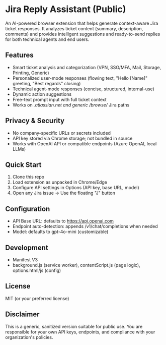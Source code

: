 # Jira Reply Assistant (Public)

An AI-powered browser extension that helps generate context-aware Jira ticket responses. It analyzes ticket content (summary, description, comments) and provides intelligent suggestions and ready-to-send replies for both technical agents and end users.

## Features
- Smart ticket analysis and categorization (VPN, SSO/MFA, Mail, Storage, Printing, Generic)
- Personalized user-mode responses (flowing text, "Hello [Name]" greeting, "Best regards" closing)
- Technical agent-mode responses (concise, structured, internal-use)
- Dynamic action suggestions
- Free-text prompt input with full ticket context
- Works on *.atlassian.net and generic /browse/* Jira paths

## Privacy & Security
- No company-specific URLs or secrets included
- API key stored via Chrome storage; not bundled in source
- Works with OpenAI API or compatible endpoints (Azure OpenAI, local LLMs)

## Quick Start
1. Clone this repo
2. Load extension as unpacked in Chrome/Edge
3. Configure API settings in Options (API key, base URL, model)
4. Open any Jira issue → Use the floating "J" button

## Configuration
- API Base URL: defaults to https://api.openai.com
- Endpoint auto-detection: appends /v1/chat/completions when needed
- Model: defaults to gpt-4o-mini (customizable)

## Development
- Manifest V3
- background.js (service worker), contentScript.js (page logic), options.html/js (config)

## License
MIT (or your preferred license)

## Disclaimer
This is a generic, sanitized version suitable for public use. You are responsible for your own API keys, endpoints, and compliance with your organization's policies.
